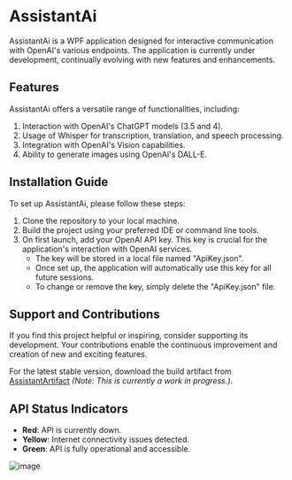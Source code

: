 # AssistantAi

AssistantAi is a WPF application designed for interactive communication with OpenAI's various endpoints. The application is currently under development, continually evolving with new features and enhancements.

## Features

AssistantAi offers a versatile range of functionalities, including:

1. Interaction with OpenAI's ChatGPT models (3.5 and 4).
2. Usage of Whisper for transcription, translation, and speech processing.
3. Integration with OpenAI's Vision capabilities.
4. Ability to generate images using OpenAI's DALL-E.

## Installation Guide

To set up AssistantAi, please follow these steps:

1. Clone the repository to your local machine.
2. Build the project using your preferred IDE or command line tools.
3. On first launch, add your OpenAI API key. This key is crucial for the application's interaction with OpenAI services.
   - The key will be stored in a local file named "ApiKey.json".
   - Once set up, the application will automatically use this key for all future sessions.
   - To change or remove the key, simply delete the "ApiKey.json" file.

## Support and Contributions

If you find this project helpful or inspiring, consider supporting its development. Your contributions enable the continuous improvement and creation of new and exciting features.

For the latest stable version, download the build artifact from [AssistantArtifact](link_to_build_artifact) *(Note: This is currently a work in progress.)*.

## API Status Indicators

- **Red**: API is currently down.
- **Yellow**: Internet connectivity issues detected.
- **Green**: API is fully operational and accessible.

![image](https://github.com/bsoverns/AssistantAi/assets/12473875/1b879368-c4f9-43a9-a13d-713c61330e80)



